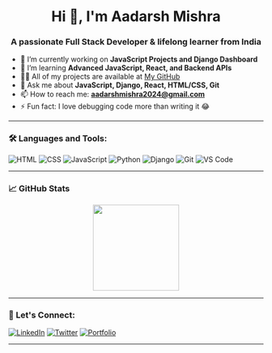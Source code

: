 <h1 align="center">Hi 👋, I'm Aadarsh Mishra</h1>
<h3 align="center">A passionate Full Stack Developer & lifelong learner from India</h3>

- 🔭 I’m currently working on **JavaScript Projects and Django Dashboard**
- 🌱 I’m learning **Advanced JavaScript, React, and Backend APIs**
- 👨‍💻 All of my projects are available at [My GitHub](https://github.com/AadarshMishra)
- 💬 Ask me about **JavaScript, Django, React, HTML/CSS, Git**
- 📫 How to reach me: **aadarshmishra2024@gmail.com**
- ⚡ Fun fact: I love debugging code more than writing it 😂

---

### 🛠️ Languages and Tools:
![HTML](https://img.shields.io/badge/-HTML-E34F26?style=flat&logo=html5&logoColor=white)
![CSS](https://img.shields.io/badge/-CSS-1572B6?style=flat&logo=css3)
![JavaScript](https://img.shields.io/badge/-JavaScript-F7DF1E?style=flat&logo=javascript&logoColor=black)
![Python](https://img.shields.io/badge/-Python-3776AB?style=flat&logo=python)
![Django](https://img.shields.io/badge/-Django-092E20?style=flat&logo=django)
![Git](https://img.shields.io/badge/-Git-F05032?style=flat&logo=git)
![VS Code](https://img.shields.io/badge/-VS%20Code-007ACC?style=flat&logo=visual-studio-code)

---

### 📈 GitHub Stats
<p align="center">
  <img src="https://github-readme-stats.vercel.app/api?username=AadarshMishra&show_icons=true&theme=radical" height="170"/>

</p>

---

### 🔗 Let's Connect:
[![LinkedIn](https://img.shields.io/badge/-LinkedIn-0A66C2?style=flat&logo=linkedin&logoColor=white)](https://www.linkedin.com/in/your-link/)
[![Twitter](https://img.shields.io/badge/-Twitter-1DA1F2?style=flat&logo=twitter&logoColor=white)](https://twitter.com/yourhandle)
[![Portfolio](https://img.shields.io/badge/-Portfolio-12100E?style=flat&logo=github&logoColor=white)](https://yourportfolio.com)

---

